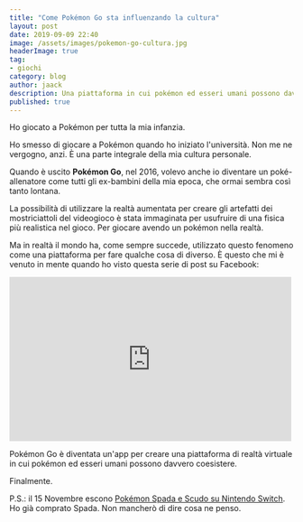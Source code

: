 ```yaml
---
title: "Come Pokémon Go sta influenzando la cultura"
layout: post
date: 2019-09-09 22:40
image: /assets/images/pokemon-go-cultura.jpg
headerImage: true
tag:
- giochi
category: blog
author: jaack
description: Una piattaforma in cui pokémon ed esseri umani possono davvero coesistere
published: true
---
```

Ho giocato a Pokémon per tutta la mia infanzia.

Ho smesso di giocare a Pokémon quando ho iniziato l'università.
Non me ne vergogno, anzi. È una parte integrale della mia cultura personale.

Quando è uscito **Pokémon Go**, nel 2016, volevo anche io diventare un poké-allenatore
come tutti gli ex-bambini della mia epoca, che ormai sembra così tanto lontana.

La possibilità di utilizzare la realtà aumentata per creare gli artefatti dei mostriciattoli
del videogioco è stata immaginata per usufruire di una fisica più realistica nel gioco.
Per giocare avendo un pokémon nella realtà.

Ma in realtà il mondo ha, come sempre succede, utilizzato questo fenomeno come
una piattaforma per fare qualche cosa di diverso. È questo che mi è venuto in
mente quando ho visto questa serie di post su Facebook:

<iframe src="https://www.facebook.com/plugins/post.php?href=https%3A%2F%2Fwww.facebook.com%2FEeveeProject%2Fphotos%2Fa.773326276090325%2F2438290096260593%2F%3Ftype%3D3&width=500" width="500" height="291" style="border:none;overflow:hidden" scrolling="no" frameborder="0" allowTransparency="true" allow="encrypted-media"></iframe>

Pokémon Go è diventata un'app per creare una piattaforma di realtà virtuale in
cui pokémon ed esseri umani possono davvero coesistere.

Finalmente.

P.S.: il 15 Novembre escono [Pokémon Spada e Scudo su Nintendo Switch](https://amzn.to/31aWgQK). Ho già comprato Spada. Non mancherò di dire cosa ne penso.
